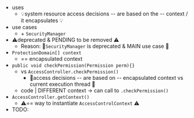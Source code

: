 * uses
  * 💡system resource access decisions -- are based on the -- context / it encapsulates 💡
* use cases
  * \+  `SecurityManager`
* ⚠️deprecated & PENDING to be removed ⚠️
  * Reason: 🧠`SecurityManager` is deprecated & MAIN use case 🧠
* `ProtectionDomain[] context`
  * == encapsulated context
* `public void checkPermission(Permission perm){}`
  * vs `AccessController.checkPermission()`
    * 👀access decisions -- are based on -- encapsulated context vs current execution thread 👀 
  * code | DIFFERENT context -> can call to `.checkPermission()`
* `AccessController.getContext()`
  * ⚠️== way to instantiate `AccessControlContext` ⚠️
* TODO: